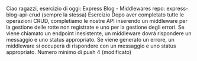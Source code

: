 Ciao ragazzi, esercizio di oggi: Express Blog - Middlewares
repo: express-blog-api-crud (sempre la stessa)
Esercizio
Dopo aver completato tutte le operazioni CRUD, completiamo le nostre API inserendo un middleware per la gestione delle rotte non registrate e uno per la gestione degli errori.
Se viene chiamato un endpoint inesistente, un middleware dovrà rispondere un messaggio e uno status appropriato.
Se viene generato un errore, un middleware si occuperà di rispondere con un messaggio e uno status appropriato.
Numero minimo di push 4 (modificato) 